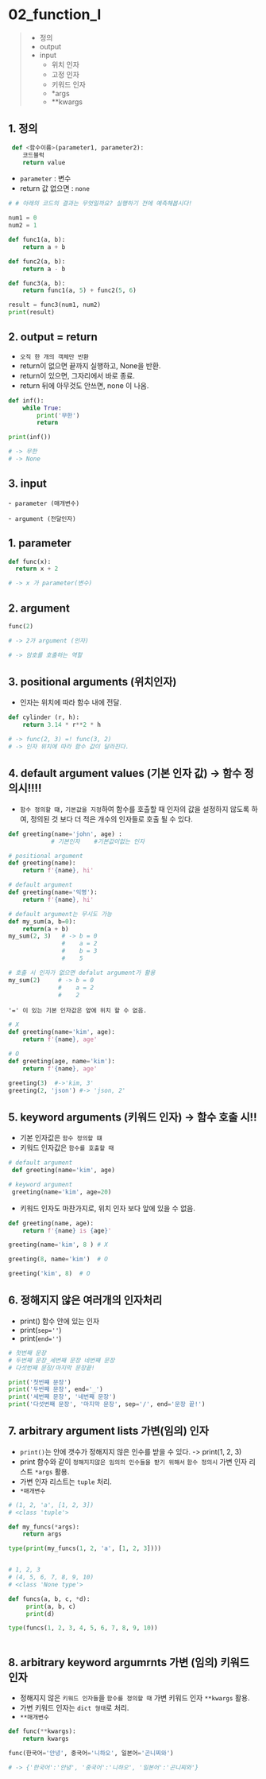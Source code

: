 # 02_function_I
>
> - 정의
> - output
> - input 
>   - 위치 인자
>   - 고정 인자
>   - 키워드 인자 
>   - *args
>   - **kwargs
>

## 1. 정의
```py
 def <함수이름>(parameter1, parameter2):
    코드블럭    
    return value
```

- `parameter` : 변수
- return 값 없으면 : `none`
  
```py
# # 아래의 코드의 결과는 무엇일까요? 실행하기 전에 예측해봅시다!

num1 = 0
num2 = 1

def func1(a, b):
    return a + b

def func2(a, b):
    return a - b

def func3(a, b):
    return func1(a, 5) + func2(5, 6)

result = func3(num1, num2)
print(result)

```

## 2. output = return

- `오직 한 개의 객체만 반환`
- return이 없으면 끝까지 실행하고, None을 반환.
- return이 있으면, 그자리에서 바로 종료.
- return 뒤에 아무것도 안쓰면, none 이 나옴.
  
``` py
def inf():
    while True:
        print('무한')
        return

print(inf())

# -> 무한
# -> None
```

## 3. input
-` parameter (매개변수)`

-` argument (전달인자)`

## 1. parameter
``` py
def func(x):
  return x + 2

# -> x 가 parameter(변수)
```


## 2. argument

```py
func(2) 

# -> 2가 argument (인자)

# -> 암호를 호출하는 역할
```


## 3. positional arguments (위치인자)

- 인자는 위치에 따라 함수 내에 전달.

```py
def cylinder (r, h):
    return 3.14 * r**2 * h

# -> func(2, 3) =! func(3, 2)
# -> 인자 위치에 따라 함수 값이 달라진다.
```

## 4. default argument values (기본 인자 값) -> 함수 정의시!!!! 

- `함수 정의할 떄,` `기본값을 지정`하여 함수를 호출할 때 인자의 값을 설정하지 않도록 하여, 정의된 것 보다 더 적은 개수의 인자들로 호출 될 수 있다. 

```py
def greeting(name='john', age) :
            # 기본인자    #기본값이없는 인자

# positional argument
def greeting(name):
    return f'{name}, hi'

# default argument
def greeting(name='익명'):
    return f'{name}, hi'

# default argument는 무시도 가능
def my_sum(a, b=0):
    return(a + b)
my_sum(2, 3)   # -> b = 0
               #    a = 2
               #    b = 3
               #    5

# 호출 시 인자가 없으면 defalut argument가 활용
my_sum(2)     # -> b = 0
              #    a = 2
              #    2
```

`'=' 이 있는 기본 인자값은 앞에 위치 할 수 없음. `

```py
# X
def greeting(name='kim', age):
    return f'{name}, age'

# O
def greeting(age, name='kim'):
    return f'{name}, age'

greeting(3)  #->'kim, 3'
greeting(2, 'json') #-> 'json, 2'

```

## 5. keyword arguments (키워드 인자) -> 함수 호출 시!!

- 기본 인자값은 `함수 정의할 떄`
- 키워드 인자값은 `함수를 호출할 때`

```py
# default argument
 def greeting(name='kim', age)

# keyword argument
 greeting(name='kim', age=20)
```

- 키워드 인자도 마찬가지로, 위치 인자 보다 앞에 있을 수 없음.

```py
def greeting(name, age):
    return f'{name} is {age}'

greeting(name='kim', 8 ) # X

greeting(8, name='kim')  # O

greeting('kim', 8)  # O

```

## 6. 정해지지 않은 여러개의 인자처리
- print() 함수 안에 있는 인자
- print(`sep=''`)
- print(`end=''`)

```py
# 첫번째 문장
# 두번째 문장_세번째 문장 네번째 문장
# 다섯번째 문장/마지막 문장끝!

print('첫번쨰 문장')
print('두번째 문장', end='_')
print('세번째 문장', '네번째 문장')
print('다섯번째 문장', '마지막 문장', sep='/', end='문장 끝!')
```


## 7. arbitrary argument lists 가변(임의) 인자
- `print()`는 안에 갯수가 정해지지 않은 인수를 받을 수 있다. -> print(1, 2, 3)
- print 함수와 같이 `정해지지않은 임의의 인수들을 받기 위해서` `함수 정의시` 가변 인자 리스트 `*args` 활용.
- 가변 인자 리스트는 `tuple` 처리. 
- `*매개변수`


```py
# (1, 2, 'a', [1, 2, 3])
# <class 'tuple'>

def my_funcs(*args):
    return args

type(print(my_funcs(1, 2, 'a', [1, 2, 3])))


# 1, 2, 3
# (4, 5, 6, 7, 8, 9, 10)
# <class 'None type'>

def funcs(a, b, c, *d):
     print(a, b, c)
     print(d)

type(funcs(1, 2, 3, 4, 5, 6, 7, 8, 9, 10))
    
```

## 8. arbitrary keyword argumrnts 가변 (임의) 키워드 인자
- 정해지지 않은 `키워드 인자들`을 `함수를 정의할 때` 가변 키워드 인자 `**kwargs` 활용.
- 가변 키워드 인자는 `dict 형태`로 처리.
- `**매개변수`

```py
def func(**kwargs):
    return kwargs

func(한국어='안녕', 중국어='니하오', 일본어='곤니찌와')

# -> {'한국어':'안녕', '중국어':'니하오', '일본어':'곤니찌와'}
```